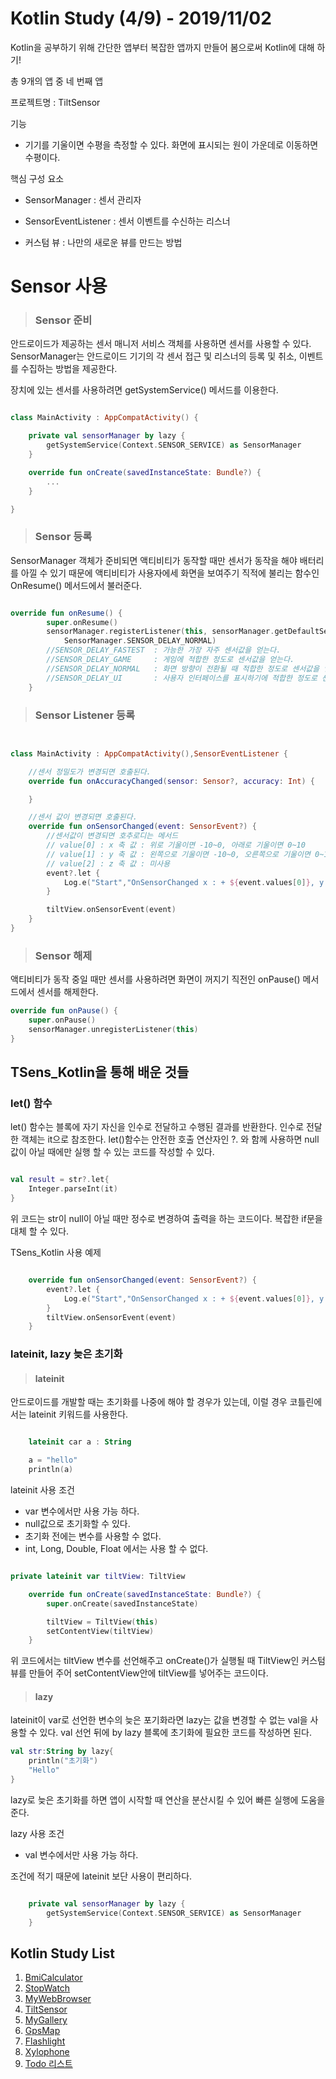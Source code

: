 # Kotlin Study (4/9) - 2019/11/02

Kotlin을 공부하기 위해 간단한 앱부터 복잡한 앱까지 만들어 봄으로써 Kotlin에 대해 하기!

총 9개의 앱 중 네 번째 앱

프로젝트명 : TiltSensor

기능

* 기기를 기울이면 수평을 측정할 수 있다. 화면에 표시되는 원이 가운데로 이동하면 수평이다.
  

핵심 구성 요소

* SensorManager : 센서 관리자
  
* SensorEventListener : 센서 이벤트를 수신하는 리스너
  
* 커스텀 뷰 : 나만의 새로운 뷰를 만드는 방법

# Sensor 사용


>### Sensor 준비

안드로이드가 제공하는 센서 매니저 서비스 객체를 사용하면 센서를 사용할 수 있다. SensorManager는 안드로이드 기기의 각 센서 접근 및 리스너의 등록 및 취소, 이벤트를 수집하는 방법을 제공한다.

장치에 있는 센서를 사용하려면 getSystemService() 메서드를 이용한다.

```kotlin

class MainActivity : AppCompatActivity() {

    private val sensorManager by lazy {
        getSystemService(Context.SENSOR_SERVICE) as SensorManager
    }

    override fun onCreate(savedInstanceState: Bundle?) {
        ...
    }

}

```

> ### Sensor 등록

SensorManager 객체가 준비되면 액티비티가 동작할 때만 센서가 동작을 해야 배터리를 아낄 수 있기 때문에 액티비티가 사용자에세 화면을 보여주기 직적에 불리는 함수인 OnResume() 메서드에서 불러준다.

```kotlin

override fun onResume() {
        super.onResume()
        sensorManager.registerListener(this, sensorManager.getDefaultSensor(Sensor.TYPE_ACCELEROMETER),
            SensorManager.SENSOR_DELAY_NORMAL)
        //SENSOR_DELAY_FASTEST  : 가능한 가장 자주 센서값을 얻는다.
        //SENSOR_DELAY_GAME     : 게임에 적합한 정도로 센서값을 얻는다.
        //SENSOR_DELAY_NORMAL   : 화면 방향이 전환될 때 적합한 정도로 센서값을 얻는다.
        //SENSOR_DELAY_UI       : 사용자 인터페이스를 표시하기에 적합한 정도로 센서값을 얻는다.
    }

```

>### Sensor Listener 등록

```kotlin


class MainActivity : AppCompatActivity(),SensorEventListener {

    //센서 정밀도가 변경되면 호출된다.
    override fun onAccuracyChanged(sensor: Sensor?, accuracy: Int) {

    }

    //센서 값이 변경되면 호출된다.
    override fun onSensorChanged(event: SensorEvent?) {
        //센서값이 변경되면 호추로디는 메서드
        // value[0] : x 축 값 : 위로 기울이면 -10~0, 아래로 기울이면 0~10
        // value[1] : y 축 값 : 왼쪽으로 기울이면 -10~0, 오른쪽으로 기울이면 0~10
        // value[2] : z 축 값 : 미사용
        event?.let {
            Log.e("Start","OnSensorChanged x : + ${event.values[0]}, y : ${event.values[1]}, z : ${event.values[2]}")
        }

        tiltView.onSensorEvent(event)
    }
}

```

>### Sensor 해제

액티비티가 동작 중일 때만 센서를 사용하려면 화면이 꺼지기 직전인 onPause() 메서드에서 센서를 해제한다.

```kotlin
override fun onPause() {
    super.onPause()
    sensorManager.unregisterListener(this)
}

```

## TSens_Kotlin을 통해 배운 것들

### let() 함수

let() 함수는 블록에 자기 자신을 인수로 전달하고 수행된 결과를 반환한다. 인수로 전달한 객체는 it으로 참조한다. let()함수는 안전한 호출 연산자인 ?. 와 함께 사용하면 null값이 아닐 때에만 실행 할 수 있는 코드를 작성할 수 있다.

```kotlin

val result = str?.let{
    Integer.parseInt(it)
}
```
위 코드는 str이 null이 아닐 때만 정수로 변경하여 출력을 하는 코드이다. 복잡한 if문을 대체 할 수 있다.

TSens_Kotlin 사용 예제

```kotlin

    override fun onSensorChanged(event: SensorEvent?) {
        event?.let {
            Log.e("Start","OnSensorChanged x : + ${event.values[0]}, y : ${event.values[1]}, z : ${event.values[2]}")
        }
        tiltView.onSensorEvent(event)
    }
```



### lateinit, lazy 늦은 초기화

> #### lateinit

안드로이드를 개발할 때는 초기화를 나중에 해야 할 경우가 있는데, 이럴 경우 코틀린에서는 lateinit 키워드를 사용한다.

```kotlin

    lateinit car a : String

    a = "hello"
    println(a)
```

lateinit 사용 조건

* var 변수에서만 사용 가능 하다.
* null값으로 초기화할 수 있다.
* 초기화 전에는 변수를 사용할 수 없다.
* int, Long, Double, Float 에서는 사용 할 수 없다.

```kotlin

private lateinit var tiltView: TiltView

    override fun onCreate(savedInstanceState: Bundle?) {
        super.onCreate(savedInstanceState)

        tiltView = TiltView(this)
        setContentView(tiltView)
    }

```

위 코드에서는 tiltView 변수를 선언해주고 onCreate()가 실행될 때 TiltView인 커스텀 뷰를 만들어 주어 setContentView안에 tiltView를 넣어주는 코드이다.

> #### lazy

lateinit이 var로 선언한 변수의 늦은 포기화라면 lazy는 값을 변경할 수 없는 val을 사용할 수 있다. val 선언 뒤에 by lazy 블록에 초기화에 필요한 코드를 작성하면 된다.

```kotlin
val str:String by lazy{
    println("초기화")
    "Hello"
}
```
lazy로 늦은 초기화를 하면 앱이 시작할 때 연산을 분산시킬 수 있어 빠른 실행에 도움을 준다.

lazy 사용 조건

* val 변수에서만 사용 가능 하다.

조건에 적기 때문에 lateinit 보단 사용이 편리하다.

```kotlin

    private val sensorManager by lazy {
        getSystemService(Context.SENSOR_SERVICE) as SensorManager
    }

```

## Kotlin Study List

1. [BmiCalculator](https://github.com/hkd0694/BmiCalc_Kotlin)
2. [StopWatch](https://github.com/hkd0694/StopWat_Kotlin)
3. [MyWebBrowser](https://github.com/hkd0694/MyWeb_Kotlin)
4. [TiltSensor](https://github.com/hkd0694/TSens_Kotlin)
5. [MyGallery](https://github.com/hkd0694/MGallery_Kotlin)
6. [GpsMap](https://github.com/hkd0694/GpsMap_Kotlin)
7. [Flashlight](https://github.com/hkd0694/FLight_Kotlin)
8. [Xylophone](https://github.com/hkd0694/Xyloph_Kotlin)
9. [Todo 리스트](https://github.com/hkd0694/TodoList_Kotlin)